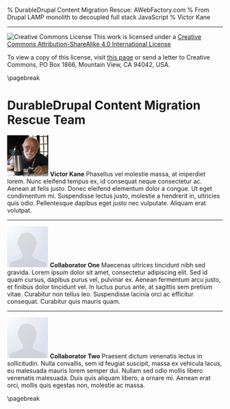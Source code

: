 % DurableDrupal Content Migration Rescue: AWebFactory.com
% From Drupal LAMP monolith to decoupled full stack JavaScript
% Victor Kane

---

![Creative Commons License](https://i.creativecommons.org/l/by-sa/4.0/88x31.pn) This work is licensed under a [Creative Commons Attribution-ShareAlike 4.0 International License](http://creativecommons.org/licenses/by-sa/4.0/)

To view a copy of this license, visit [this page](http://creativecommons.org/licenses/by-sa/4.0/) or send a letter to Creative Commons, PO Box 1866, Mountain View, CA 94042, USA.

\pagebreak

# DurableDrupal Content Migration Rescue Team

![Victor Kane](img/vk.jpg) **Victor Kane** Phasellus vel molestie massa, at imperdiet lorem. Nunc eleifend tempus ex, id consequat neque consectetur ac. Aenean at felis justo. Donec eleifend elementum dolor a congue. Ut eget condimentum mi. Suspendisse lectus justo, molestie a hendrerit in, ultricies quis odio. Pellentesque dapibus eget justo nec vulputate. Aliquam erat volutpat.

---

![Collaborator One](img/nopicture.gif) **Collaborator One** Maecenas ultrices tincidunt nibh sed gravida. Lorem ipsum dolor sit amet, consectetur adipiscing elit. Sed id quam cursus, dapibus purus vel, pulvinar ex. Aenean fermentum arcu justo, et finibus dolor tincidunt vel. In luctus purus ante, at sagittis sem pretium vitae. Curabitur non tellus leo. Suspendisse lacinia orci ac efficitur consequat. Curabitur quis mauris quam.

---

![Collaborator Two](img/nopicture.gif) **Collaborator Two** Praesent dictum venenatis lectus in sollicitudin. Nulla convallis, sem id feugiat suscipit, massa ex vehicula lacus, eu malesuada mauris lorem semper dui. Nullam sed odio mollis libero venenatis malesuada. Duis quis aliquam libero, a ornare mi. Aenean erat orci, mollis quis egestas non, molestie ac massa.

\pagebreak
